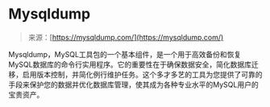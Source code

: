 <!--yml

类别：未分类

日期：2024-05-27 15:05:56

-->

# Mysqldump

> 来源：[https://mysqldump.com/](https://mysqldump.com/)

Mysqldump，MySQL工具包的一个基本组件，是一个用于高效备份和恢复MySQL数据库的命令行实用程序。它的重要性在于确保数据安全，简化数据库迁移，启用版本控制，并简化例行维护任务。这个多才多艺的工具为您提供了可靠的手段来保护您的数据并优化数据库管理，使其成为各种专业水平的MySQL用户的宝贵资产。
